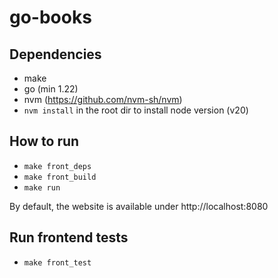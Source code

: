# go-books

## Dependencies

- make
- go (min 1.22)
- nvm (https://github.com/nvm-sh/nvm)
- `nvm install` in the root dir to install node version (v20)

## How to run

- `make front_deps`
- `make front_build`
- `make run`

By default, the website is available under http://localhost:8080

## Run frontend tests
- `make front_test`
